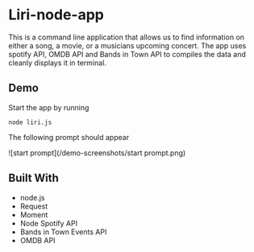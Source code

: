 # Liri-node-app

This is a command line application that allows us to find information on either a song, a movie, or a musicians upcoming concert. The app uses spotify API, OMDB API and Bands in Town API to compiles the data and cleanly displays it in terminal.

## Demo

Start the app by running

```
node liri.js 
```
The following prompt should appear

![start prompt](/demo-screenshots/start prompt.png)

## Built With

* node.js
* Request
* Moment
* Node Spotify API
* Bands in Town Events API
* OMDB API